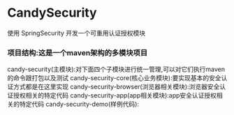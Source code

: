 CandySecurity
==
使用 SpringSecurity 开发一个可重用认证授权模块
### 项目结构:这是一个maven架构的多模块项目
candy-security(主模块):对下面四个子模块进行统一管理,可以对它们执行maven的命令跟打包以及测试 
candy-security-core(核心业务模块):要实现基本的安全认证方式都是在这里实现
candy-security-browser(浏览器相关模块):浏览器安全认证授权相关的特定代码
candy-security-app(app相关模块):app安全认证授权相关的特定代码
candy-security-demo(样例代码):
